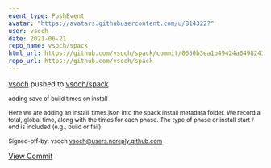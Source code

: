 ```yaml
---
event_type: PushEvent
avatar: "https://avatars.githubusercontent.com/u/814322?"
user: vsoch
date: 2021-06-21
repo_name: vsoch/spack
html_url: https://github.com/vsoch/spack/commit/0050b3ea1b49424a049824198ab5623c8990fbf2
repo_url: https://github.com/vsoch/spack
---
```


<a href='https://github.com/vsoch' target='_blank'>vsoch</a> pushed to <a href='https://github.com/vsoch/spack' target='_blank'>vsoch/spack</a>

<small>adding save of build times on install

Here we are adding an install_times.json into the spack install metadata folder.
We record a total, global time, along with the times for each phase. The type
of phase or install start / end is included (e.g., build or fail)

Signed-off-by: vsoch <vsoch@users.noreply.github.com></small>

<a href='https://github.com/vsoch/spack/commit/0050b3ea1b49424a049824198ab5623c8990fbf2' target='_blank'>View Commit</a>
